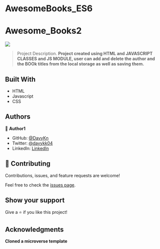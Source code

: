 # AwesomeBooks_ES6
# Awesome_Books2
![](https://img.shields.io/badge/Microverse-blueviolet)

> Project Description.
> **Project created using HTML and JAVASCRIPT CLASSES and JS MODULE, user can add and delete the author and the BOOk titles from the local storage as well as saving them.**

## Built With

- HTML
- Javascript
- CSS


## Authors

👤 **Author1**

- GitHub: [@DavyKn](https://github.com/DavyKn)
- Twitter: [@davykk04](https://twitter.com/davykk04)
- LinkedIn: [LinkedIn](https://www.linkedin.com/in/davis-katana-246600159/)

## 🤝 Contributing

Contributions, issues, and feature requests are welcome!

Feel free to check the [issues page](../../issues/).

## Show your support

Give a ⭐️ if you like this project!

## Acknowledgments

**Cloned a microverse template**


